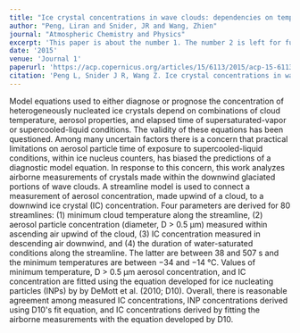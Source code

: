 ```yaml
---
title: "Ice crystal concentrations in wave clouds: dependencies on temperature, D > 0.5 μm aerosol particle concentration, and duration of cloud processing"
author: "Peng, Liran and Snider, JR and Wang, Zhien"
journal: "Atmospheric Chemistry and Physics"
excerpt: 'This paper is about the number 1. The number 2 is left for future work.'
date: '2015'
venue: 'Journal 1'
paperurl: 'https://acp.copernicus.org/articles/15/6113/2015/acp-15-6113-2015.pdf'
citation: 'Peng L, Snider J R, Wang Z. Ice crystal concentrations in wave clouds: Dependencies on temperature, D> 0.5 μm aerosol particle concentration, and duration of cloud processing[J]. Atmospheric Chemistry and Physics, 2015, 15(11): 6113-6125.'
---
```


Model equations used to either diagnose or prognose the concentration of heterogeneously nucleated ice crystals depend on combinations of cloud temperature, aerosol properties, and elapsed time of supersaturated-vapor or supercooled-liquid conditions. The validity of these equations has been questioned. Among many uncertain factors there is a concern that practical limitations on aerosol particle time of exposure to supercooled-liquid conditions, within ice nucleus counters, has biased the predictions of a diagnostic model equation. In response to this concern, this work analyzes airborne measurements of crystals made within the downwind glaciated portions of wave clouds. A streamline model is used to connect a measurement of aerosol concentration, made upwind of a cloud, to a downwind ice crystal (IC) concentration. Four parameters are derived for 80 streamlines: (1) minimum cloud temperature along the streamline, (2) aerosol particle concentration (diameter, D > 0.5 μm) measured within ascending air upwind of the cloud, (3) IC concentration measured in descending air downwind, and (4) the duration of water-saturated conditions along the streamline. The latter are between 38 and 507 s and the minimum temperatures are between −34 and −14 °C. Values of minimum temperature, D > 0.5 μm aerosol concentration, and IC concentration are fitted using the equation developed for ice nucleating particles (INPs) by by DeMott et al. (2010; D10). Overall, there is reasonable agreement among measured IC concentrations, INP concentrations derived using D10's fit equation, and IC concentrations derived by fitting the airborne measurements with the equation developed by D10.